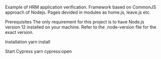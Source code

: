 Example of HRM application verification. Framework based on CommonJS approach of Nodejs.
Pages devided in modules as home.js, leave.js etc.

Prerequisites
The only requirement for this project is to have Node.js version 12 installed on your machine. Refer to the .node-version file for the exact version.


Installation
yarn install

Start Cypress
yarn cypress:open